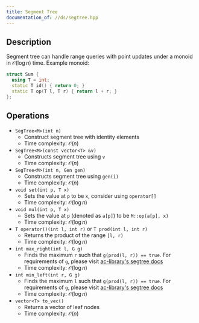 ```yaml
---
title: Segment Tree
documentation_of: //ds/segtree.hpp
---
```


## Description
Segment tree can handle range queries with point updates under a monoid in $\mathcal O(\log n)$ time. Example monoid:
```cpp
struct Sum {
  using T = int;
  static T id() { return 0; }
  static T op(T l, T r) { return l + r; }
};
```

## Operations
- `SegTree<M>(int n)`
  + Construct segment tree with identity elements
  + Time complexity: $\mathcal O(n)$
- `SegTree<M>(const vector<T> &v)`
  + Constructs segment tree using `v`
  + Time complexity: $\mathcal O(n)$
- `SegTree<M>(int n, Gen gen)`
  + Constructs segment tree using `gen(i)`
  + Time complexity: $\mathcal O(n)$
- `void set(int p, T x)`
  + Sets the value at `p` to be `x`, consider using `operator[]`
  + Time complexity: $\mathcal O(\log n)$
- `void mul(int p, T x)`
  + Sets the value at `p` (denoted as `a[p]`) to be `M::op(a[p], x)`
  + Time complexity: $\mathcal O(\log n)$
- `T operator()(int l, int r)` or `T prod(int l, int r)`
  + Returns the product of the range `[l, r)`
  + Time complexity: $\mathcal O(\log n)$
- `int max_right(int l, G g)`
  + Finds the maximum `r` such that `g(prod(l, r)) == true`. For requirements of `g`, please
    visit [ac-library's segtree docs](https://atcoder.github.io/ac-library/production/document_en/segtree.html)
  + Time complexity: $\mathcal O(\log n)$
- `int min_left(int r, G g)`
  + Finds the maximum `l` such that `g(prod(l, r)) == true`. For requirements of `g`, please
    visit [ac-library's segtree docs](https://atcoder.github.io/ac-library/production/document_en/segtree.html)
  + Time complexity: $\mathcal O(\log n)$
- `vector<T> to_vec()`
  + Returns a vector of leaf nodes
  + Time complexity: $\mathcal O(n)$
